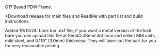 G17 Based PDW Frame.

*Download release for main files and ReadMe with part list and build instructions.

Added 10/13/24: Lock bar .dxf file, if you want a metal version of the lock bare you can upload this file at SendCutSend dot com and select MM units, mild steel, and 0.119" (3.0mm) thickness.  They will laser cut the part for you for very reasonable pricing.
